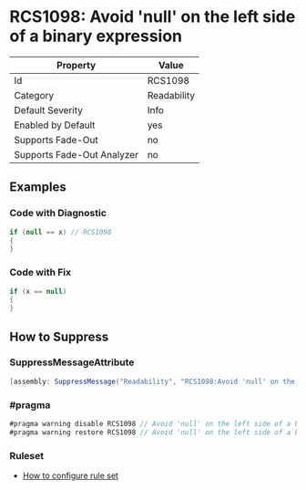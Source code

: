 # RCS1098: Avoid 'null' on the left side of a binary expression

Property | Value
--- | ---
Id|RCS1098
Category|Readability
Default Severity|Info
Enabled by Default|yes
Supports Fade\-Out|no
Supports Fade\-Out Analyzer|no

## Examples

### Code with Diagnostic

```csharp
if (null == x) // RCS1098
{
}
```

### Code with Fix

```csharp
if (x == null)
{
}
```

## How to Suppress

### SuppressMessageAttribute

```csharp
[assembly: SuppressMessage("Readability", "RCS1098:Avoid 'null' on the left side of a binary expression.", Justification = "<Pending>")]
```

### \#pragma

```csharp
#pragma warning disable RCS1098 // Avoid 'null' on the left side of a binary expression.
#pragma warning restore RCS1098 // Avoid 'null' on the left side of a binary expression.
```

### Ruleset

* [How to configure rule set](../HowToConfigureAnalyzers.md)
